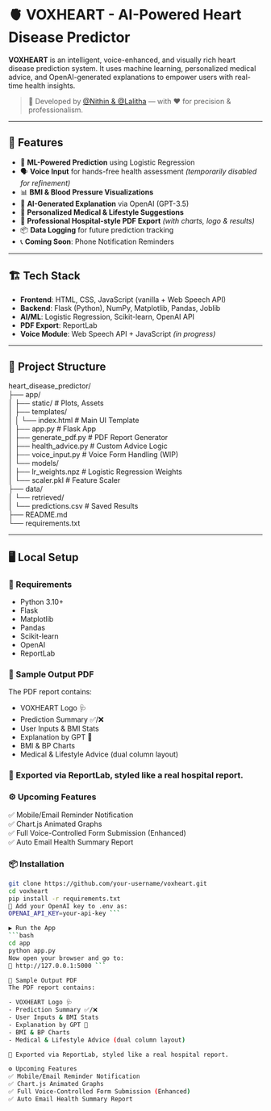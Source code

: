 # 🫀 VOXHEART - AI-Powered Heart Disease Predictor

**VOXHEART** is an intelligent, voice-enhanced, and visually rich heart disease prediction system. It uses machine learning, personalized medical advice, and OpenAI-generated explanations to empower users with real-time health insights.

> 🔬 Developed by [@Nithin & @Lalitha](https://github.com/Nani1-glitch) — with ❤️ for precision & professionalism.

---

## 🚀 Features

- 🧠 **ML-Powered Prediction** using Logistic Regression  
- 🗣️ **Voice Input** for hands-free health assessment *(temporarily disabled for refinement)*  
- 📊 **BMI & Blood Pressure Visualizations**  
- 💬 **AI-Generated Explanation** via OpenAI (GPT-3.5)  
- 📝 **Personalized Medical & Lifestyle Suggestions**  
- 📄 **Professional Hospital-style PDF Export** *(with charts, logo & results)*  
- 📦 **Data Logging** for future prediction tracking  
- 📞 **Coming Soon**: Phone Notification Reminders  

---

## 🏗️ Tech Stack

- **Frontend**: HTML, CSS, JavaScript (vanilla + Web Speech API)  
- **Backend**: Flask (Python), NumPy, Matplotlib, Pandas, Joblib  
- **AI/ML**: Logistic Regression, Scikit-learn, OpenAI API  
- **PDF Export**: ReportLab  
- **Voice Module**: Web Speech API + JavaScript *(in progress)*  

---

## 📂 Project Structure

heart_disease_predictor/  
├── app/  
│   ├── static/ # Plots, Assets  
│   ├── templates/  
│   │   └── index.html # Main UI Template  
│   ├── app.py # Flask App  
│   ├── generate_pdf.py # PDF Report Generator  
│   ├── health_advice.py # Custom Advice Logic  
│   ├── voice_input.py # Voice Form Handling (WIP)  
│   └── models/  
│       ├── lr_weights.npz # Logistic Regression Weights  
│       └── scaler.pkl # Feature Scaler  
├── data/  
│   └── retrieved/  
│       └── predictions.csv # Saved Results  
├── README.md  
└── requirements.txt

---

## 🖥️ Local Setup

### 🔧 Requirements

- Python 3.10+  
- Flask  
- Matplotlib  
- Pandas  
- Scikit-learn  
- OpenAI  
- ReportLab

### 📄 Sample Output PDF
The PDF report contains:

- VOXHEART Logo 🩺  
- Prediction Summary ✅/❌  
- User Inputs & BMI Stats  
- Explanation by GPT 🧠  
- BMI & BP Charts  
- Medical & Lifestyle Advice (dual column layout)  

### 🧾 Exported via ReportLab, styled like a real hospital report.

### ⚙️ Upcoming Features 
✅ Mobile/Email Reminder Notification  
✅ Chart.js Animated Graphs  
✅ Full Voice-Controlled Form Submission (Enhanced)  
✅ Auto Email Health Summary Report  


### 📦 Installation

```bash
git clone https://github.com/your-username/voxheart.git
cd voxheart
pip install -r requirements.txt
🔐 Add your OpenAI key to .env as:
OPENAI_API_KEY=your-api-key ```

▶️ Run the App
```bash
cd app
python app.py
Now open your browser and go to:
📍 http://127.0.0.1:5000 ```

📄 Sample Output PDF
The PDF report contains:

- VOXHEART Logo 🩺  
- Prediction Summary ✅/❌  
- User Inputs & BMI Stats  
- Explanation by GPT 🧠  
- BMI & BP Charts  
- Medical & Lifestyle Advice (dual column layout)  

🧾 Exported via ReportLab, styled like a real hospital report.

⚙️ Upcoming Features 
✅ Mobile/Email Reminder Notification  
✅ Chart.js Animated Graphs  
✅ Full Voice-Controlled Form Submission (Enhanced)  
✅ Auto Email Health Summary Report  
